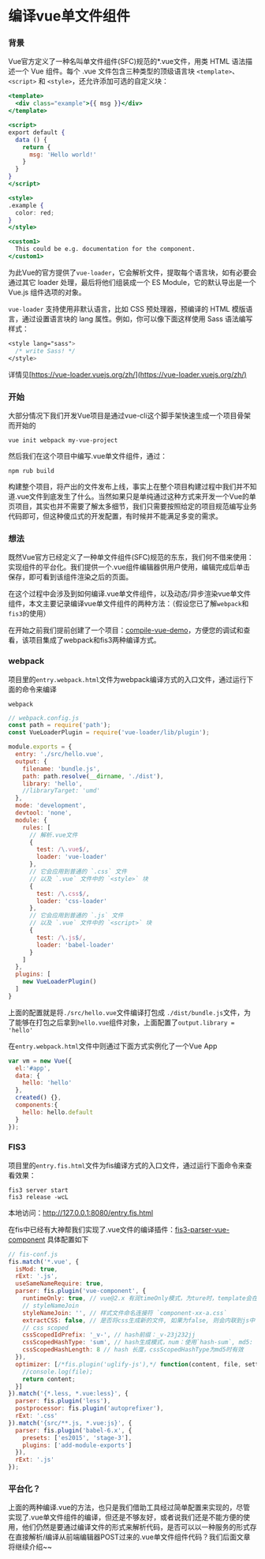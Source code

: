 # 编译vue单文件组件


### 背景

Vue官方定义了一种名叫单文件组件(SFC)规范的*.vue文件，用类 HTML 语法描述一个 Vue 组件。每个 .vue 文件包含三种类型的顶级语言块 `<template>`、`<script>` 和 `<style>`，还允许添加可选的自定义块：

```jsx
<template>
  <div class="example">{{ msg }}</div>
</template>

<script>
export default {
  data () {
    return {
      msg: 'Hello world!'
    }
  }
}
</script>

<style>
.example {
  color: red;
}
</style>

<custom1>
  This could be e.g. documentation for the component.
</custom1>
```
为此Vue的官方提供了`vue-loader`，它会解析文件，提取每个语言块，如有必要会通过其它 loader 处理，最后将他们组装成一个 ES Module，它的默认导出是一个 Vue.js 组件选项的对象。

`vue-loader` 支持使用非默认语言，比如 CSS 预处理器，预编译的 HTML 模版语言，通过设置语言块的 lang 属性。例如，你可以像下面这样使用 Sass 语法编写样式：

```sass
<style lang="sass">
  /* write Sass! */
</style>
```
详情见[https://vue-loader.vuejs.org/zh/](https://vue-loader.vuejs.org/zh/)

### 开始
大部分情况下我们开发Vue项目是通过vue-cli这个脚手架快速生成一个项目骨架而开始的
```
vue init webpack my-vue-project
```
然后我们在这个项目中编写.vue单文件组件，通过：
```
npm rub build 
```
构建整个项目，将产出的文件发布上线，事实上在整个项目构建过程中我们并不知道.vue文件到底发生了什么。当然如果只是单纯通过这种方式来开发一个Vue的单页项目，其实也并不需要了解太多细节，我们只需要按照给定的项目规范编写业务代码即可，但这种傻瓜式的开发配置，有时候并不能满足多变的需求。

### 想法
既然Vue官方已经定义了一种单文件组件(SFC)规范的东东，我们何不借来使用：实现组件的平台化。我们提供一个.vue组件编辑器供用户使用，编辑完成后单击保存，即可看到该组件渲染之后的页面。

在这个过程中会涉及到如何编译.vue单文件组件，以及动态/异步渲染vue单文件组件，本文主要记录编译vue单文件组件的两种方法：（假设您已了解`webpack`和`fis3`的使用）

在开始之前我们提前创建了一个项目：[compile-vue-demo](https://github.com/yangjunlong/compile-vue-demo)，方便您的调试和查看，该项目集成了webpack和fis3两种编译方式。

### webpack
项目里的`entry.webpack.html`文件为webpack编译方式的入口文件，通过运行下面的命令来编译
```shell
webpack
```

```javascript
// webpack.config.js
const path = require('path');
const VueLoaderPlugin = require('vue-loader/lib/plugin');

module.exports = {
  entry: './src/hello.vue',
  output: {
    filename: 'bundle.js',
    path: path.resolve(__dirname, './dist'),
    library: 'hello',
    //libraryTarget: 'umd'
  },
  mode: 'development',
  devtool: 'none',
  module: {
    rules: [
      // 解析.vue文件
      {
        test: /\.vue$/,
        loader: 'vue-loader'
      },
      // 它会应用到普通的 `.css` 文件
      // 以及 `.vue` 文件中的 `<style>` 块
      {
        test: /\.css$/,
        loader: 'css-loader'
      },
      // 它会应用到普通的 `.js` 文件
      // 以及 `.vue` 文件中的 `<script>` 块
      {
        test: /\.js$/,
        loader: 'babel-loader'
      }
    ]
  },
  plugins: [
    new VueLoaderPlugin()
  ]
}
```

上面的配置就是将`./src/hello.vue`文件编译打包成 `./dist/bundle.js`文件，为了能够在打包之后拿到`hello.vue`组件对象，上面配置了`output.library = 'hello'`

在`entry.webpack.html`文件中则通过下面方式实例化了一个Vue App

```javascript
var vm = new Vue({
  el:'#app',
  data: {
    hello: 'hello'
  },
  created() {},
  components:{
    hello: hello.default
  }
});
```

### FIS3
项目里的`entry.fis.html`文件为fis编译方式的入口文件，通过运行下面命令来查看效果：

```
fis3 server start
fis3 release -wcL
```
本地访问：http://127.0.0.1:8080/entry.fis.html

在fis中已经有大神帮我们实现了.vue文件的编译插件：[fis3-parser-vue-component](https://github.com/ccqgithub/fis3-parser-vue-component) 具体配置如下

```javascript
// fis-conf.js
fis.match('*.vue', {
  isMod: true,
  rExt: '.js',
  useSameNameRequire: true,
  parser: fis.plugin('vue-component', {
    runtimeOnly: true, // vue@2.x 有润timeOnly模式，为ture时，template会在构建时转为render方法， 这里开启后paths中无需指定
    // styleNameJoin
    styleNameJoin: '', // 样式文件命名连接符 `component-xx-a.css`
    extractCSS: false, // 是否将css生成新的文件, 如果为false, 则会内联到js中
    // css scoped
    cssScopedIdPrefix: '_v-', // hash前缀：_v-23j232jj
    cssScopedHashType: 'sum', // hash生成模式，num：使用`hash-sum`, md5: 使用`fis.util.md5`
    cssScopedHashLength: 8 // hash 长度，cssScopedHashType为md5时有效
  }),
  optimizer: [/*fis.plugin('uglify-js'),*/ function(content, file, settings) {
    //console.log(file);
    return content;
  }]
}).match('{*.less, *.vue:less}', {
  parser: fis.plugin('less'),
  postprocessor: fis.plugin('autoprefixer'),
  rExt: '.css'
}).match('{src/**.js, *.vue:js}', {
  parser: fis.plugin('babel-6.x', {
    presets: ['es2015', 'stage-3'],
    plugins: ['add-module-exports']
  }),
  rExt: '.js'
});
```

### 平台化？
上面的两种编译.vue的方法，也只是我们借助工具经过简单配置来实现的，尽管实现了.vue单文件组件的编译，但还是不够友好，或者说我们还是不能方便的使用，他们仍然是要通过编译文件的形式来解析代码，是否可以以一种服务的形式存在直接解析/编译从前端编辑器POST过来的.vue单文件组件代码？我们后面文章将继续介绍~~
